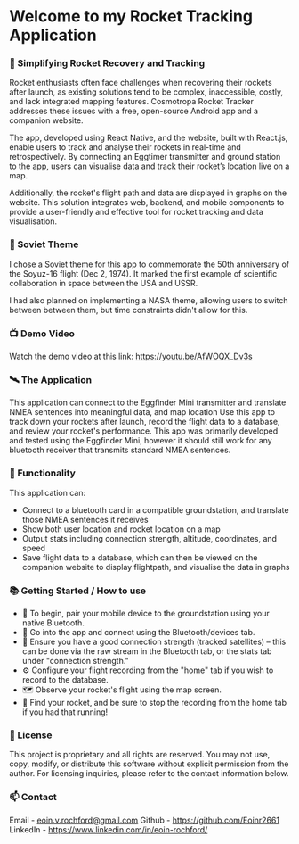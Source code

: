 # Welcome to my Rocket Tracking Application #

### 🧭 Simplifying Rocket Recovery and Tracking

Rocket enthusiasts often face challenges when recovering their rockets after launch, as existing
solutions tend to be complex, inaccessible, costly, and lack integrated mapping features. 
Cosmotropa Rocket Tracker addresses these issues with a free, open-source Android app and a companion website.

The app, developed using React Native, and the website, built with React.js, enable users to track and
analyse their rockets in real-time and retrospectively. By connecting an Eggtimer transmitter and ground
station to the app, users can visualise data and track their rocket’s location live on a map. 

Additionally, the rocket's flight path and data are displayed in graphs on the website. This solution integrates web,
backend, and mobile components to provide a user-friendly and effective tool for rocket tracking and
data visualisation.

### 🚀 Soviet Theme

I chose a Soviet theme for this app to commemorate the 50th anniversary of the Soyuz-16 flight (Dec 2, 1974).
It marked the first example of scientific collaboration in space between the USA and USSR. 

I had also planned on implementing a NASA theme, allowing users to switch between between them, but time constraints didn't allow for this.

### 📺 Demo Video

Watch the demo video at this link: https://youtu.be/AfWOQX_Dv3s

### 🛰️ The Application 

This application can connect to the Eggfinder Mini transmitter and translate NMEA sentences into meaningful data, and map location
Use this app to track down your rockets after launch, record the flight data to a database, and review your rocket's performance. 
This app was primarily developed and tested using the Eggfinder Mini, however it should still work for any bluetooth receiver that transmits standard NMEA sentences. 

### 👾 Functionality

This application can:

- Connect to a bluetooth card in a compatible groundstation, and translate those NMEA sentences it receives
- Show both user location and rocket location on a map
- Output stats including connection strength, altitude, coordinates, and speed
- Save flight data to a database, which can then be viewed on the companion website to display flightpath, and visualise the data in graphs

### 📚 Getting Started / How to use

- 📲 To begin, pair your mobile device to the groundstation using your native Bluetooth.
- 📡 Go into the app and connect using the Bluetooth/devices tab.
- 📶 Ensure you have a good connection strength (tracked satellites) – this can be done via the raw stream in the Bluetooth tab, or the stats tab under "connection strength."
- ⚙️ Configure your flight recording from the "home" tab if you wish to record to the database.
- 🗺️ Observe your rocket's flight using the map screen.
- 🚀 Find your rocket, and be sure to stop the recording from the home tab if you had that running!

### 📝 License

This project is proprietary and all rights are reserved. 
You may not use, copy, modify, or distribute this software without explicit permission from the author. 
For licensing inquiries, please refer to the contact information below. 

### 📫 Contact

Email - eoin.v.rochford@gmail.com
Github - https://github.com/Eoinr2661
LinkedIn - https://www.linkedin.com/in/eoin-rochford/
